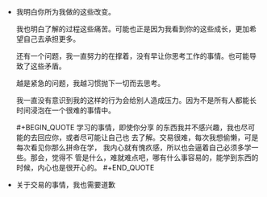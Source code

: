- 我明白你所为我做的这些改变。
  
  我也明白了解的过程这些痛苦。可能也正是因为我看到你的这些成长，更加希望自己去承担更多。
  
  还有一个问题，我一直努力的在撑着，没有早让你思考工作的事情。也可能导致了这些矛盾。
  
  越是紧急的问题，我越习惯抛下一切而去思考。
  
  我一直没有意识到我的这样的行为会给别人造成压力。因为不是所有人都能长时间浸泡在一个很难的事情中。
  
  #+BEGIN_QUOTE
  学习的事情，即使你分享 的东西我并不感兴趣，我也尽可能的去回应你，或者尽可能让自己也 去了解。交易很难，每次我想偷懒，可是每次看见你那么拼命在学， 我内心就有愧疚感，所以也会逼着自己必须多学一些。那会，觉得不 管是什么，难就难点吧，哪有什么事容易的，能学到东西的时候，内心也是很开心的。
  #+END_QUOTE
- 关于交易的事情，我也需要道歉
